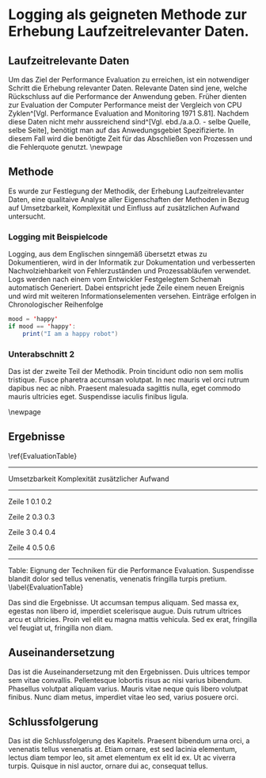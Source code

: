 # Logging als geigneten Methode zur Erhebung Laufzeitrelevanter Daten.

## Laufzeitrelevante Daten

Um das Ziel der Performance Evaluation zu erreichen, ist ein notwendiger Schritt die Erhebung relevanter Daten. Relevante Daten sind jene, welche Rückschluss auf die Performance der Anwendung geben. Früher dienten zur Evaluation der Computer Performance meist der Vergleich von CPU Zyklen^[Vgl. Performance Evaluation and Monitoring 1971 S.81]. Nachdem diese Daten nicht mehr aussreichend sind^[Vgl. ebd./a.a.O. - selbe Quelle, selbe Seite], benötigt man auf das Anwedungsgebiet Spezifizierte. In diesem Fall wird die benötigte Zeit für das Abschließen von Prozessen und die Fehlerquote genutzt.
\newpage

## Methode

Es wurde zur Festlegung der Methodik, der Erhebung Laufzeitrelevanter Daten, eine qualitaive Analyse aller Eigenschaften der Methoden in Bezug auf Umsetzbarkeit, Komplexität und Einfluss auf zusätzlichen Aufwand untersucht.

### Logging mit Beispielcode

<!-- Hier Kommt das bereits vorhandene Verfahren der Logs rein, ich gehe darauf ein wie sie funktioniert und werte sie aus und Sage was gut und was schlecht ist.-->
Logging, aus dem Englischen sinngemäß übersetzt etwas zu Dokumentieren, wird in der Informatik zur Dokumentation und verbesserten Nachvolziehbarkeit von Fehlerzuständen und Prozessabläufen verwendet. Logs werden nach einem vom Entwickler Festgelegtem Schemah automatisch Generiert. Dabei entspricht jede Zeile einem neuen Ereignis und wird mit weiteren Informationselementen versehen. Einträge erfolgen in Chronologischer Reihenfolge

```java
mood = 'happy'
if mood == 'happy':
    print("I am a happy robot")
```

### Unterabschnitt 2

Das ist der zweite Teil der Methodik. Proin tincidunt odio non sem mollis tristique. Fusce pharetra accumsan volutpat. In nec mauris vel orci rutrum dapibus nec ac nibh. Praesent malesuada sagittis nulla, eget commodo mauris ultricies eget. Suspendisse iaculis finibus ligula.

<!--
Kommentare können so hinzugefügt werden.
-->
\newpage

## Ergebnisse

\ref{EvaluationTable}

---------------------------------------------------------------------------
Umsetzbarkeit            Komplexität        zusätzlicher Aufwand
--------------      -------------------     -------------------
Zeile 1               0.1                     0.2

Zeile 2               0.3                     0.3

Zeile 3               0.4                     0.4      

Zeile 4               0.5                     0.6

---------------------------------------------------------------------------

Table:  Eignung der Techniken für die Performance Evaluation. Suspendisse blandit dolor sed tellus venenatis, venenatis fringilla turpis pretium. \label{EvaluationTable}

Das sind die Ergebnisse. Ut accumsan tempus aliquam. Sed massa ex, egestas non libero id, imperdiet scelerisque augue. Duis rutrum ultrices arcu et ultricies. Proin vel elit eu magna mattis vehicula. Sed ex erat, fringilla vel feugiat ut, fringilla non diam.

## Auseinandersetzung

Das ist die Auseinandersetzung mit den Ergebnissen. Duis ultrices tempor sem vitae convallis. Pellentesque lobortis risus ac nisi varius bibendum. Phasellus volutpat aliquam varius. Mauris vitae neque quis libero volutpat finibus. Nunc diam metus, imperdiet vitae leo sed, varius posuere orci.

## Schlussfolgerung

Das ist die Schlussfolgerung des Kapitels. Praesent bibendum urna orci, a venenatis tellus venenatis at. Etiam ornare, est sed lacinia elementum, lectus diam tempor leo, sit amet elementum ex elit id ex. Ut ac viverra turpis. Quisque in nisl auctor, ornare dui ac, consequat tellus.
